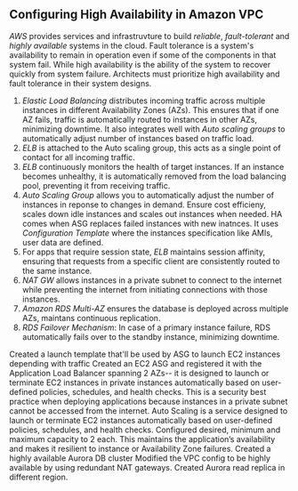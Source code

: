 ## Configuring High Availability in Amazon VPC
*AWS* provides services and infrastruvture to build *reliable*, *fault-tolerant* and *highly available* systems in the cloud.
Fault tolerance is a system's availability to remain in operation even if some of the components in that system fail.
While high availability is the ability of the system to recover quickly from system failure.
Architects must prioritize high availability and fault tolerance in their system designs.
1. *Elastic Load Balancing* distributes incoming traffic across multiple instances in different Availability Zones (AZs). This ensures that if one AZ fails, traffic is automatically routed to instances in other AZs, minimizing downtime. It also integrates well with *Auto scaling groups* to automatically adjust number of instances based on traffic load.
2. *ELB* is attached to the Auto scaling group, this acts as a single point of contact for all incoming traffic.
3. *ELB* continuously monitors the health of target instances. If an instance becomes unhealthy, it is automatically removed from the load balancing pool, preventing it from receiving traffic.
4. *Auto Scaling Group* allows you to automatically adjust the number of instances in reponse to changes in demand. Ensure cost efficieny, scales down idle instances and scales out instances when needed. 
HA comes when ASG replaces failed instances with new inatnces. It uses *Configuration Template* where the instances specification like AMIs, user data are defined.
5. For apps that require session state, *ELB* maintains session affinity, ensuring that requests from a specific client are consistently routed to the same instance.
6. *NAT GW* allows instances in a private subnet to connect to the internet while preventing the internet from initiating connections with those instances.
7. *Amazon RDS Multi-AZ* ensures the database is deployed across multiple AZs, maintans continuous replication.
8. *RDS Failover Mechanism*: In case of a primary instance failure, RDS automatically fails over to the standby instance, minimizing downtime.


Created a launch template that'll be used by ASG to launch EC2 instances depending with traffic
Created an EC2 ASG and registered it with the Application Load Balancer spanning 2 AZs-- it is designed to launch or terminate EC2 instances in private instances automatically based on user-defined policies, schedules, and health checks. This is a security best practice when deploying applications because instances in a private subnet cannot be accessed from the internet. Auto Scaling is a service designed to launch or terminate EC2 instances automatically based on user-defined policies, schedules, and health checks. Configured desired, minimum and maximum capacity to 2 each. This maintains the application’s availability and makes it resilient to instance or Availability Zone failures.
Created a highly available Aurora DB cluster
Modified the VPC config to be highly available by using redundant NAT gateways.
Created Aurora read replica in different region.

